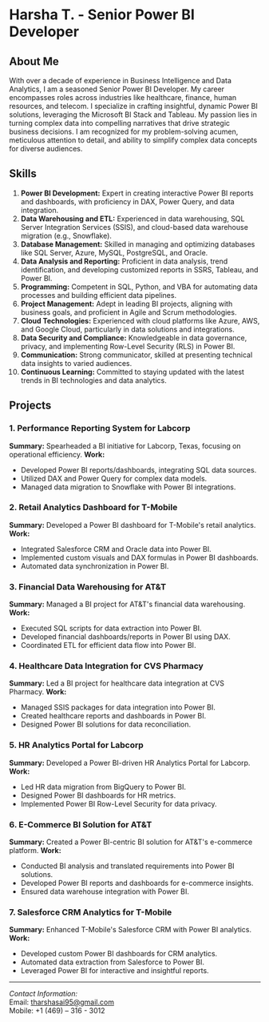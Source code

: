 # Harsha T. - Senior Power BI Developer

## About Me

With over a decade of experience in Business Intelligence and Data Analytics, I am a seasoned Senior Power BI Developer. My career encompasses roles across industries like healthcare, finance, human resources, and telecom. I specialize in crafting insightful, dynamic Power BI solutions, leveraging the Microsoft BI Stack and Tableau. My passion lies in turning complex data into compelling narratives that drive strategic business decisions. I am recognized for my problem-solving acumen, meticulous attention to detail, and ability to simplify complex data concepts for diverse audiences.

## Skills

1. **Power BI Development:** Expert in creating interactive Power BI reports and dashboards, with proficiency in DAX, Power Query, and data integration.
2. **Data Warehousing and ETL:** Experienced in data warehousing, SQL Server Integration Services (SSIS), and cloud-based data warehouse migration (e.g., Snowflake).
3. **Database Management:** Skilled in managing and optimizing databases like SQL Server, Azure, MySQL, PostgreSQL, and Oracle.
4. **Data Analysis and Reporting:** Proficient in data analysis, trend identification, and developing customized reports in SSRS, Tableau, and Power BI.
5. **Programming:** Competent in SQL, Python, and VBA for automating data processes and building efficient data pipelines.
6. **Project Management:** Adept in leading BI projects, aligning with business goals, and proficient in Agile and Scrum methodologies.
7. **Cloud Technologies:** Experienced with cloud platforms like Azure, AWS, and Google Cloud, particularly in data solutions and integrations.
8. **Data Security and Compliance:** Knowledgeable in data governance, privacy, and implementing Row-Level Security (RLS) in Power BI.
9. **Communication:** Strong communicator, skilled at presenting technical data insights to varied audiences.
10. **Continuous Learning:** Committed to staying updated with the latest trends in BI technologies and data analytics.

## Projects

### 1. Performance Reporting System for Labcorp
**Summary:** Spearheaded a BI initiative for Labcorp, Texas, focusing on operational efficiency.
**Work:** 
- Developed Power BI reports/dashboards, integrating SQL data sources.
- Utilized DAX and Power Query for complex data models.
- Managed data migration to Snowflake with Power BI integrations.

### 2. Retail Analytics Dashboard for T-Mobile
**Summary:** Developed a Power BI dashboard for T-Mobile's retail analytics.
**Work:** 
- Integrated Salesforce CRM and Oracle data into Power BI.
- Implemented custom visuals and DAX formulas in Power BI dashboards.
- Automated data synchronization in Power BI.

### 3. Financial Data Warehousing for AT&T
**Summary:** Managed a BI project for AT&T's financial data warehousing.
**Work:** 
- Executed SQL scripts for data extraction into Power BI.
- Developed financial dashboards/reports in Power BI using DAX.
- Coordinated ETL for efficient data flow into Power BI.

### 4. Healthcare Data Integration for CVS Pharmacy
**Summary:** Led a BI project for healthcare data integration at CVS Pharmacy.
**Work:** 
- Managed SSIS packages for data integration into Power BI.
- Created healthcare reports and dashboards in Power BI.
- Designed Power BI solutions for data reconciliation.

### 5. HR Analytics Portal for Labcorp
**Summary:** Developed a Power BI-driven HR Analytics Portal for Labcorp.
**Work:** 
- Led HR data migration from BigQuery to Power BI.
- Designed Power BI dashboards for HR metrics.
- Implemented Power BI Row-Level Security for data privacy.

### 6. E-Commerce BI Solution for AT&T
**Summary:** Created a Power BI-centric BI solution for AT&T's e-commerce platform.
**Work:** 
- Conducted BI analysis and translated requirements into Power BI solutions.
- Developed Power BI reports and dashboards for e-commerce insights.
- Ensured data warehouse integration with Power BI.

### 7. Salesforce CRM Analytics for T-Mobile
**Summary:** Enhanced T-Mobile's Salesforce CRM with Power BI analytics.
**Work:** 
- Developed custom Power BI dashboards for CRM analytics.
- Automated data extraction from Salesforce to Power BI.
- Leveraged Power BI for interactive and insightful reports.

---

*Contact Information:*  
Email: [tharshasai95@gmail.com](mailto:tharshasai95@gmail.com)  
Mobile: +1 (469) – 316 - 3012


